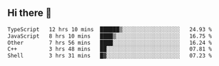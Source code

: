 ## Hi there 👋

<!--START_SECTION:waka-->

```txt
TypeScript   12 hrs 10 mins  ██████▒░░░░░░░░░░░░░░░░░░   24.93 %
JavaScript   8 hrs 10 mins   ████▒░░░░░░░░░░░░░░░░░░░░   16.75 %
Other        7 hrs 56 mins   ████░░░░░░░░░░░░░░░░░░░░░   16.24 %
C++          3 hrs 48 mins   ██░░░░░░░░░░░░░░░░░░░░░░░   07.81 %
Shell        3 hrs 31 mins   █▓░░░░░░░░░░░░░░░░░░░░░░░   07.23 %
```

<!--END_SECTION:waka-->
